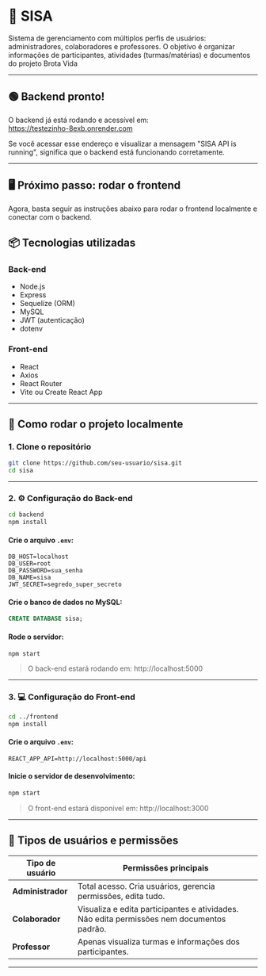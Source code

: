 # 📘 SISA

Sistema de gerenciamento com múltiplos perfis de usuários: administradores, colaboradores e professores. O objetivo é organizar informações de participantes, atividades (turmas/matérias) e documentos do projeto Brota Vida

---

## 🟢 Backend pronto!

O backend já está rodando e acessível em:  
https://testezinho-8exb.onrender.com

Se você acessar esse endereço e visualizar a mensagem "SISA API is running", significa que o backend está funcionando corretamente.

---

## 🖥️ Próximo passo: rodar o frontend

Agora, basta seguir as instruções abaixo para rodar o frontend localmente e conectar com o backend.

## 📦 Tecnologias utilizadas

### Back-end
- Node.js
- Express
- Sequelize (ORM)
- MySQL
- JWT (autenticação)
- dotenv

### Front-end
- React
- Axios
- React Router
- Vite ou Create React App

---

## 🚀 Como rodar o projeto localmente

### 1. Clone o repositório

```bash
git clone https://github.com/seu-usuario/sisa.git
cd sisa
```

---

### 2. ⚙️ Configuração do Back-end

```bash
cd backend
npm install
```

#### Crie o arquivo `.env`:

```env
DB_HOST=localhost
DB_USER=root
DB_PASSWORD=sua_senha
DB_NAME=sisa
JWT_SECRET=segredo_super_secreto
```

#### Crie o banco de dados no MySQL:

```sql
CREATE DATABASE sisa;
```

#### Rode o servidor:

```bash
npm start
```

> O back-end estará rodando em: http://localhost:5000

---

### 3. 💻 Configuração do Front-end

```bash
cd ../frontend
npm install
```

#### Crie o arquivo `.env`:

```env
REACT_APP_API=http://localhost:5000/api
```

#### Inicie o servidor de desenvolvimento:

```bash
npm start
```

> O front-end estará disponível em: http://localhost:3000

---

## 👥 Tipos de usuários e permissões

| Tipo de usuário | Permissões principais |
|------------------|------------------------|
| **Administrador** | Total acesso. Cria usuários, gerencia permissões, edita tudo. |
| **Colaborador**   | Visualiza e edita participantes e atividades. Não edita permissões nem documentos padrão. |
| **Professor**     | Apenas visualiza turmas e informações dos participantes. |

---

